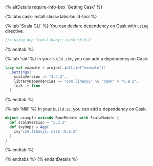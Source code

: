 {% altDetails require-info-box 'Getting Cask' %}

{% tabs cask-install class=tabs-build-tool %}

{% tab 'Scala CLI' %}
You can declare dependency on Cask with `using` directive:
```scala
//> using dep "com.lihaoyi::cask::0.9.2"
```
{% endtab %}

{% tab 'sbt' %}
In your `build.sbt`, you can add a dependency on Cask:
```scala
lazy val example = project.in(file("example"))
  .settings(
    scalaVersion := "3.4.2",
    libraryDependencies += "com.lihaoyi" %% "cask" % "0.9.2",
    fork := true
  )
```
{% endtab %}

{% tab 'Mill' %}
In your `build.sc`, you can add a dependency on Cask:
```scala
object example extends RootModule with ScalaModule {
  def scalaVersion = "3.3.3"
  def ivyDeps = Agg(
    ivy"com.lihaoyi::cask::0.9.2"
  )
}
```
{% endtab %}

{% endtabs %}
{% endaltDetails %}
